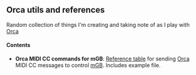 ## Orca utils and references

Random collection of things I'm creating and taking note of as I play with [Orca](https://github.com/hundredrabbits/Orca)

#### Contents

- **Orca MIDI CC commands for mGB**: [Reference table](mgb-midicc-commands/mgb-midicc-commands.md) for sending [Orca](https://github.com/hundredrabbits/Orca) MIDI CC messages to control [mGB](https://github.com/trash80/mGB). Includes example file.
 
